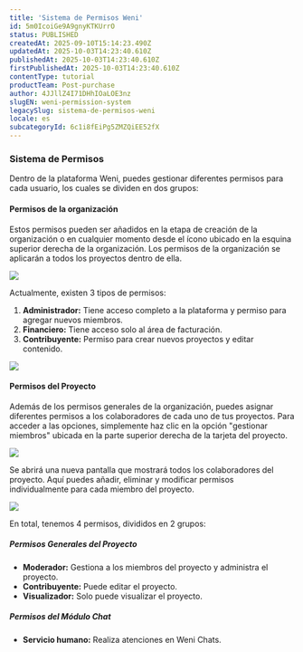 ```yaml
---
title: 'Sistema de Permisos Weni'
id: 5m0IcoiGe9A9gnyKTKUrrO
status: PUBLISHED
createdAt: 2025-09-10T15:14:23.490Z
updatedAt: 2025-10-03T14:23:40.610Z
publishedAt: 2025-10-03T14:23:40.610Z
firstPublishedAt: 2025-10-03T14:23:40.610Z
contentType: tutorial
productTeam: Post-purchase
author: 4JJllZ4I71DHhIOaLOE3nz
slugEN: weni-permission-system
legacySlug: sistema-de-permisos-weni
locale: es
subcategoryId: 6c1i8fEiPg5ZMZQiEE52fX
---
```


### Sistema de Permisos
Dentro de la plataforma Weni, puedes gestionar diferentes permisos para cada usuario, los cuales se dividen en dos grupos:

#### Permisos de la organización
Estos permisos pueden ser añadidos en la etapa de creación de la organización o en cualquier momento desde el ícono ubicado en la esquina superior derecha de la organización. Los permisos de la organización se aplicarán a todos los proyectos dentro de ella.

![](https://raw.githubusercontent.com/vtexdocs/help-center-content/refs/heads/main/docs/es/tutorials/weni-by-vtex/visi%C3%B3n-de-conjunto-de-weni-by-vtex/sistema-de-permisos-weni_1.png)

Actualmente, existen 3 tipos de permisos:

1. **Administrador:** Tiene acceso completo a la plataforma y permiso para agregar nuevos miembros.
2. **Financiero:** Tiene acceso solo al área de facturación.
3. **Contribuyente:** Permiso para crear nuevos proyectos y editar contenido.

![](https://raw.githubusercontent.com/vtexdocs/help-center-content/refs/heads/main/docs/es/tutorials/weni-by-vtex/visi%C3%B3n-de-conjunto-de-weni-by-vtex/sistema-de-permisos-weni_2.png)

#### Permisos del Proyecto
Además de los permisos generales de la organización, puedes asignar diferentes permisos a los colaboradores de cada uno de tus proyectos. Para acceder a las opciones, simplemente haz clic en la opción "gestionar miembros" ubicada en la parte superior derecha de la tarjeta del proyecto.

![](https://raw.githubusercontent.com/vtexdocs/help-center-content/refs/heads/main/docs/es/tutorials/weni-by-vtex/visi%C3%B3n-de-conjunto-de-weni-by-vtex/sistema-de-permisos-weni_3.png)

Se abrirá una nueva pantalla que mostrará todos los colaboradores del proyecto. Aquí puedes añadir, eliminar y modificar permisos individualmente para cada miembro del proyecto.

![](https://raw.githubusercontent.com/vtexdocs/help-center-content/refs/heads/main/docs/es/tutorials/weni-by-vtex/visi%C3%B3n-de-conjunto-de-weni-by-vtex/sistema-de-permisos-weni_4.png)

En total, tenemos 4 permisos, divididos en 2 grupos:

##### Permisos Generales del Proyecto
- **Moderador:** Gestiona a los miembros del proyecto y administra el proyecto.
- **Contribuyente:** Puede editar el proyecto.
- **Visualizador:** Solo puede visualizar el proyecto.

##### Permisos del Módulo Chat
- **Servicio humano:** Realiza atenciones en Weni Chats.
